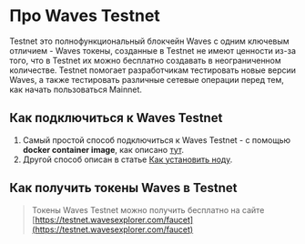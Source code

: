 # Про Waves Testnet

Testnet это полнофункциональный блокчейн Waves с одним ключевым отличием - Waves токены, созданные в Testnet не имеют ценности из-за того, что в Testnet их можно бесплатно создавать в неограниченном количестве. Testnet помогает разработчикам тестировать новые версии Waves, а также тестировать различные сетевые операции перед тем, как начать пользоваться Mainnet.

## Как подключиться к Waves Testnet

1. Самый простой способ подключиться к Waves Testnet - с помощью **docker container image**, как описано [тут](/en/waves-node/waves-node-in-docker).
2. Другой способ описан в статье [Как установить ноду](/en/waves-node/how-to-install-a-node/how-to-install-a-node).

## Как получить токены Waves в Testnet

> Токены Waves Testnet можно получить бесплатно на сайте [https://testnet.wavesexplorer.com/faucet](https://testnet.wavesexplorer.com/faucet)
